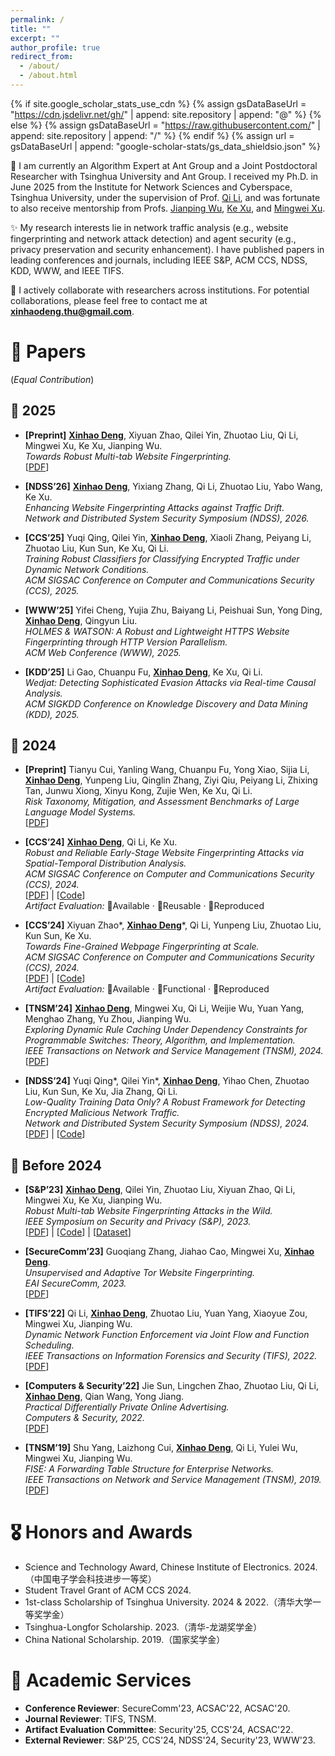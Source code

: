 ```yaml
---
permalink: /
title: ""
excerpt: ""
author_profile: true
redirect_from: 
  - /about/
  - /about.html
---
```


{% if site.google_scholar_stats_use_cdn %}
{% assign gsDataBaseUrl = "https://cdn.jsdelivr.net/gh/" | append: site.repository | append: "@" %}
{% else %}
{% assign gsDataBaseUrl = "https://raw.githubusercontent.com/" | append: site.repository | append: "/" %}
{% endif %}
{% assign url = gsDataBaseUrl | append: "google-scholar-stats/gs_data_shieldsio.json" %}

<span class='anchor' id='about-me'></span>

👋 I am currently an Algorithm Expert at Ant Group and a Joint Postdoctoral Researcher with Tsinghua University and Ant Group. I received my Ph.D. in June 2025 from the Institute for Network Sciences and Cyberspace, Tsinghua University, under the supervision of Prof. [Qi Li](https://sites.google.com/site/qili2012/home), and was fortunate to also receive mentorship from Profs. [Jianping Wu](https://www.tsinghua.edu.cn/info/1166/93896.htm), [Ke Xu](https://www.cs.tsinghua.edu.cn/info/1126/3581.htm), and [Mingwei Xu](https://www.insc.tsinghua.edu.cn/info/1157/2465.htm).

✨ My research interests lie in network traffic analysis (e.g., website fingerprinting and network attack detection) and agent security (e.g., privacy preservation and security enhancement). I have published papers in leading conferences and journals, including IEEE S&P, ACM CCS, NDSS, KDD, WWW, and IEEE TIFS.

📮 I actively collaborate with researchers across institutions. For potential collaborations, please feel free to contact me at **[xinhaodeng.thu@gmail.com](mailto:xinhaodeng.thu@gmail.com)**.

# 📝 Papers  
(*Equal Contribution*)

## 📌 2025

- **[Preprint]** <b><u>Xinhao Deng</u></b>, Xiyuan Zhao, Qilei Yin, Zhuotao Liu, Qi Li, Mingwei Xu, Ke Xu, Jianping Wu.  
  *Towards Robust Multi-tab Website Fingerprinting.*  
  [[PDF](https://arxiv.org/pdf/2501.12622)]

- **[NDSS’26]** <b><u>Xinhao Deng</u></b>, Yixiang Zhang, Qi Li, Zhuotao Liu, Yabo Wang, Ke Xu.  
  *Enhancing Website Fingerprinting Attacks against Traffic Drift.*  
  *Network and Distributed System Security Symposium (NDSS), 2026.*

- **[CCS’25]** Yuqi Qing, Qilei Yin, <b><u>Xinhao Deng</u></b>, Xiaoli Zhang, Peiyang Li, Zhuotao Liu, Kun Sun, Ke Xu, Qi Li.  
  *Training Robust Classifiers for Classifying Encrypted Traffic under Dynamic Network Conditions.*  
  *ACM SIGSAC Conference on Computer and Communications Security (CCS), 2025.*

- **[WWW’25]** Yifei Cheng, Yujia Zhu, Baiyang Li, Peishuai Sun, Yong Ding, <b><u>Xinhao Deng</u></b>, Qingyun Liu.  
  *HOLMES & WATSON: A Robust and Lightweight HTTPS Website Fingerprinting through HTTP Version Parallelism.*  
  *ACM Web Conference (WWW), 2025.*

- **[KDD’25]** Li Gao, Chuanpu Fu, <b><u>Xinhao Deng</u></b>, Ke Xu, Qi Li.  
  *Wedjat: Detecting Sophisticated Evasion Attacks via Real-time Causal Analysis.*  
  *ACM SIGKDD Conference on Knowledge Discovery and Data Mining (KDD), 2025.*


## 📌 2024

- **[Preprint]** Tianyu Cui, Yanling Wang, Chuanpu Fu, Yong Xiao, Sijia Li, <b><u>Xinhao Deng</u></b>, Yunpeng Liu, Qinglin Zhang, Ziyi Qiu, Peiyang Li, Zhixing Tan, Junwu Xiong, Xinyu Kong, Zujie Wen, Ke Xu, Qi Li.  
  *Risk Taxonomy, Mitigation, and Assessment Benchmarks of Large Language Model Systems.*  
  [[PDF](https://arxiv.org/pdf/2401.05778)]

- **[CCS’24]** <b><u>Xinhao Deng</u></b>, Qi Li, Ke Xu.  
  *Robust and Reliable Early-Stage Website Fingerprinting Attacks via Spatial-Temporal Distribution Analysis.*  
  *ACM SIGSAC Conference on Computer and Communications Security (CCS), 2024.*  
  [[PDF](https://arxiv.org/pdf/2407.00918)] | [[Code](https://github.com/Xinhao-Deng/Website-Fingerprinting-Library)]  
  *Artifact Evaluation:* 🏅Available · 🏅Reusable · 🏅Reproduced

- **[CCS’24]** Xiyuan Zhao\*, <b><u>Xinhao Deng</u></b>\*, Qi Li, Yunpeng Liu, Zhuotao Liu, Kun Sun, Ke Xu.  
  *Towards Fine-Grained Webpage Fingerprinting at Scale.*  
  *ACM SIGSAC Conference on Computer and Communications Security (CCS), 2024.*  
  [[PDF](https://arxiv.org/pdf/2409.04341)] | [[Code](https://zenodo.org/records/13383332)]  
  *Artifact Evaluation:* 🏅Available · 🏅Functional · 🏅Reproduced

- **[TNSM’24]** <b><u>Xinhao Deng</u></b>, Mingwei Xu, Qi Li, Weijie Wu, Yuan Yang, Menghao Zhang, Yu Zhou, Jianping Wu.  
  *Exploring Dynamic Rule Caching Under Dependency Constraints for Programmable Switches: Theory, Algorithm, and Implementation.*  
  *IEEE Transactions on Network and Service Management (TNSM), 2024.*  
  [[PDF](https://ieeexplore.ieee.org/document/10582912)]

- **[NDSS’24]** Yuqi Qing\*, Qilei Yin\*, <b><u>Xinhao Deng</u></b>, Yihao Chen, Zhuotao Liu, Kun Sun, Ke Xu, Jia Zhang, Qi Li.  
  *Low-Quality Training Data Only? A Robust Framework for Detecting Encrypted Malicious Network Traffic.*  
  *Network and Distributed System Security Symposium (NDSS), 2024.*  
  [[PDF](https://arxiv.org/pdf/2309.04798.pdf)] | [[Code](https://github.com/XXnormal/RAPIER)]


## 📌 Before 2024

- **[S&P’23]** <b><u>Xinhao Deng</u></b>, Qilei Yin, Zhuotao Liu, Xiyuan Zhao, Qi Li, Mingwei Xu, Ke Xu, Jianping Wu.  
  *Robust Multi-tab Website Fingerprinting Attacks in the Wild.*  
  *IEEE Symposium on Security and Privacy (S&P), 2023.*  
  [[PDF](http://www.thucsnet.com/wp-content/papers/xinhao_sp2023.pdf)] | [[Code](https://github.com/Xinhao-Deng/Multitab-WF-Datasets)] | [[Dataset](https://github.com/Xinhao-Deng/Multitab-WF-Datasets)]

- **[SecureComm’23]** Guoqiang Zhang, Jiahao Cao, Mingwei Xu, <b><u>Xinhao Deng</u></b>.  
  *Unsupervised and Adaptive Tor Website Fingerprinting.*  
  *EAI SecureComm, 2023.*  
  [[PDF](https://link.springer.com/chapter/10.1007/978-3-031-64954-7_11)]

- **[TIFS’22]** Qi Li, <b><u>Xinhao Deng</u></b>, Zhuotao Liu, Yuan Yang, Xiaoyue Zou, Mingwei Xu, Jianping Wu.  
  *Dynamic Network Function Enforcement via Joint Flow and Function Scheduling.*  
  *IEEE Transactions on Information Forensics and Security (TIFS), 2022.*  
  [[PDF](https://ieeexplore.ieee.org/document/9680702)]

- **[Computers & Security’22]** Jie Sun, Lingchen Zhao, Zhuotao Liu, Qi Li, <b><u>Xinhao Deng</u></b>, Qian Wang, Yong Jiang.  
  *Practical Differentially Private Online Advertising.*  
  *Computers & Security, 2022.*  
  [[PDF](https://www.sciencedirect.com/science/article/abs/pii/S016740482100328X)]

- **[TNSM’19]** Shu Yang, Laizhong Cui, <b><u>Xinhao Deng</u></b>, Qi Li, Yulei Wu, Mingwei Xu, Jianping Wu.  
  *FISE: A Forwarding Table Structure for Enterprise Networks.*  
  *IEEE Transactions on Network and Service Management (TNSM), 2019.*  
  [[PDF](https://www.sciencedirect.com/science/article/abs/pii/S016740482100328X)]


# 🎖 Honors and Awards
- Science and Technology Award, Chinese Institute of Electronics. 2024.（中国电子学会科技进步一等奖）
- Student Travel Grant of ACM CCS 2024.
- 1st-class Scholarship of Tsinghua University. 2024 & 2022.（清华大学一等奖学金）
- Tsinghua-Longfor Scholarship. 2023.（清华-龙湖奖学金）
- China National Scholarship. 2019.（国家奖学金）


# 📑 Academic Services
- **Conference Reviewer**: SecureComm'23, ACSAC'22, ACSAC'20.
- **Journal Reviewer**: TIFS, TNSM.
- **Artifact Evaluation Committee**: Security'25, CCS'24, ACSAC'22.
- **External Reviewer**: S&P'25, CCS'24, NDSS'24, Security'23, WWW'23.
